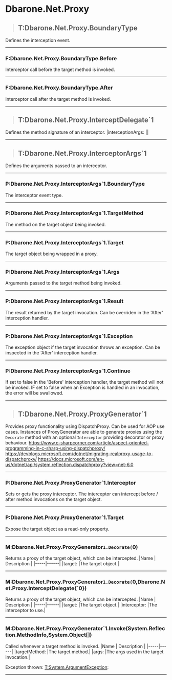 # Dbarone.Net.Proxy


>## T:Dbarone.Net.Proxy.BoundaryType

 Defines the interception event. 

---
### F:Dbarone.Net.Proxy.BoundaryType.Before
 Interceptor call before the target method is invoked. 

---
### F:Dbarone.Net.Proxy.BoundaryType.After
 Interceptor call after the target method is invoked. 

---


>## T:Dbarone.Net.Proxy.InterceptDelegate`1

 Defines the method signature of an interceptor. 
|interceptionArgs: ||

---


>## T:Dbarone.Net.Proxy.InterceptorArgs`1

 Defines the arguments passed to an interceptor. 

---
### P:Dbarone.Net.Proxy.InterceptorArgs`1.BoundaryType
 The interceptor event type. 

---
### P:Dbarone.Net.Proxy.InterceptorArgs`1.TargetMethod
 The method on the target object being invoked. 

---
### P:Dbarone.Net.Proxy.InterceptorArgs`1.Target
 The target object being wrapped in a proxy. 

---
### P:Dbarone.Net.Proxy.InterceptorArgs`1.Args
 Arguments passed to the target method being invoked. 

---
### P:Dbarone.Net.Proxy.InterceptorArgs`1.Result
 The result returned by the target invocation. Can be overriden in the 'After' interception handler. 

---
### P:Dbarone.Net.Proxy.InterceptorArgs`1.Exception
 The exception object if the target invocation throws an exception. Can be inspected in the 'After' interception handler. 

---
### P:Dbarone.Net.Proxy.InterceptorArgs`1.Continue
 If set to false in the 'Before' interception handler, the target method will not be invoked. IF set to false when an Exception is handled in an invocation, the error will be swallowed. 

---


>## T:Dbarone.Net.Proxy.ProxyGenerator`1

 Provides proxy functionality using DispatchProxy. Can be used for AOP use cases. Instances of ProxyGenerator are able to generate proxies using the `Decorate` method with an optional `Interceptor` providing decorator or proxy behaviour. https://www.c-sharpcorner.com/article/aspect-oriented-programming-in-c-sharp-using-dispatchproxy/ https://devblogs.microsoft.com/dotnet/migrating-realproxy-usage-to-dispatchproxy/ https://docs.microsoft.com/en-us/dotnet/api/system.reflection.dispatchproxy?view=net-6.0 

---
### P:Dbarone.Net.Proxy.ProxyGenerator`1.Interceptor
 Sets or gets the proxy interceptor. The interceptor can intercept before / after method invocations on the target object. 

---
### P:Dbarone.Net.Proxy.ProxyGenerator`1.Target
 Expose the target object as a read-only property. 

---
### M:Dbarone.Net.Proxy.ProxyGenerator`1.Decorate(`0)
 Returns a proxy of the target object, which can be intercepted. 
|Name | Description |
|-----|------|
|target: |The target object.|

---
### M:Dbarone.Net.Proxy.ProxyGenerator`1.Decorate(`0,Dbarone.Net.Proxy.InterceptDelegate{`0})
 Returns a proxy of the target object, which can be intercepted. 
|Name | Description |
|-----|------|
|target: |The target object.|
|interceptor: |The interceptor to use.|

---
### M:Dbarone.Net.Proxy.ProxyGenerator`1.Invoke(System.Reflection.MethodInfo,System.Object[])
 Called whenever a target method is invoked. 
|Name | Description |
|-----|------|
|targetMethod: |The target method.|
|args: |The args used in the target invocation.|

Exception thrown: [T:System.ArgumentException](#T:System.ArgumentException): 

---
